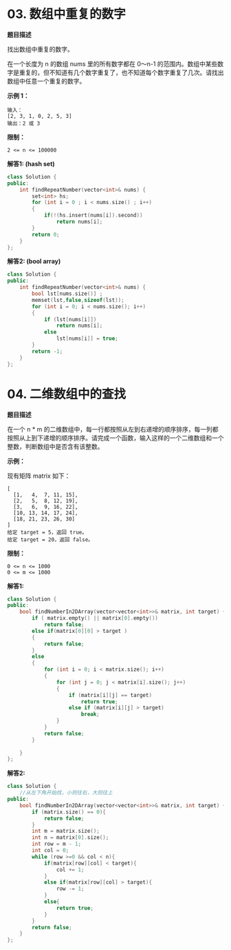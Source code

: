 # 03. 数组中重复的数字

**题目描述**

找出数组中重复的数字。


在一个长度为 n 的数组 nums 里的所有数字都在 0～n-1 的范围内。数组中某些数字是重复的，但不知道有几个数字重复了，也不知道每个数字重复了几次。请找出数组中任意一个重复的数字。

**示例 1：**
~~~
输入：
[2, 3, 1, 0, 2, 5, 3]
输出：2 或 3 
~~~

**限制：**
~~~
2 <= n <= 100000
~~~

**解答1: (hash set)**
~~~cpp
class Solution {
public:
    int findRepeatNumber(vector<int>& nums) {
        set<int> hs;
        for (int i = 0 ; i < nums.size() ; i++)
        {
            if(!(hs.insert(nums[i]).second))
                return nums[i];
        }
        return 0;
    }
};
~~~

**解答2: (bool array)**
~~~cpp
class Solution {
public:
    int findRepeatNumber(vector<int>& nums) {
        bool lst[nums.size()] ;
        memset(lst,false,sizeof(lst));
        for (int i = 0; i < nums.size(); i++)
        {
            if (lst[nums[i]])
                return nums[i];
            else
                lst[nums[i]] = true;
        }
        return -1;
    }
};
~~~

# 04. 二维数组中的查找

**题目描述**

在一个 n * m 的二维数组中，每一行都按照从左到右递增的顺序排序，每一列都按照从上到下递增的顺序排序。请完成一个函数，输入这样的一个二维数组和一个整数，判断数组中是否含有该整数。


**示例：**

现有矩阵 matrix 如下：
~~~
[
  [1,   4,  7, 11, 15],
  [2,   5,  8, 12, 19],
  [3,   6,  9, 16, 22],
  [10, 13, 14, 17, 24],
  [18, 21, 23, 26, 30]
]
给定 target = 5，返回 true。
给定 target = 20，返回 false。
~~~

**限制：**
~~~
0 <= n <= 1000
0 <= m <= 1000
~~~

**解答1:**
~~~cpp
class Solution {
public:
    bool findNumberIn2DArray(vector<vector<int>>& matrix, int target) {
        if ( matrix.empty() || matrix[0].empty()) 
            return false;
        else if(matrix[0][0] > target )
        {
            return false;
        }
        else
        {
            for (int i = 0; i < matrix.size(); i++)
            {
                for (int j = 0; j < matrix[i].size(); j++)
                {
                    if (matrix[i][j] == target) 
                        return true;
                    else if (matrix[i][j] > target) 
                        break;
                }
            }
            return false;
        }
        
    }
};
~~~

**解答2:**
~~~cpp
class Solution {
    //从左下角开始找，小则往右，大则往上
public:
    bool findNumberIn2DArray(vector<vector<int>>& matrix, int target) {
        if (matrix.size() == 0){
            return false;
        }
        int m = matrix.size();
        int n = matrix[0].size();
        int row = m - 1;
        int col = 0;
        while (row >=0 && col < n){
            if(matrix[row][col] < target){
                col += 1;
            }
            else if(matrix[row][col] > target){
                row -= 1;
            }
            else{
                return true;
            }
        }
        return false;
    }
};
~~~

